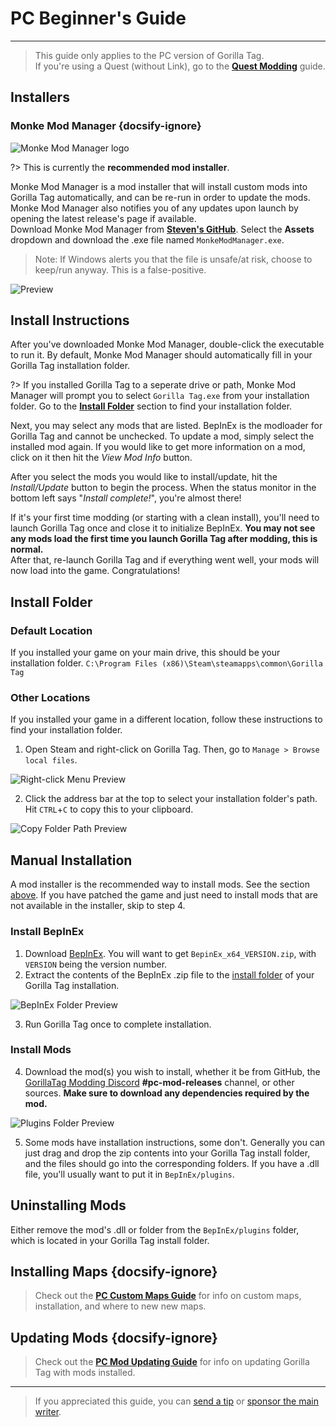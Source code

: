 # PC Beginner's Guide
---
>
> This guide only applies to the PC version of Gorilla Tag.  
> If you're using a Quest (without Link), go to the [**Quest Modding**](quest-guide) guide.
>

<!-- <div class="horizontal bordered" data-ea-publisher="gorillatagmodding-burrito-software" data-ea-type="image" data-ea-manual="true" id="pc-mod-guide"></div> -->
<!-- Guide Page Ad -->
<ins class="adsbygoogle"
     style="display:block"
     data-ad-client="ca-pub-1965221367974935"
     data-ad-slot="2604239380"
     data-ad-format="auto"
     data-full-width-responsive="true"></ins>

## Installers

### Monke Mod Manager {docsify-ignore}

![Monke Mod Manager logo](../docs/files/mmmlogo.png)

?> This is currently the **recommended mod installer**.

Monke Mod Manager is a mod installer that will install custom mods into Gorilla Tag automatically, and can be re-run in order to update the mods. Monke Mod Manager also notifies you of any updates upon launch by opening the latest release's page if available.  
Download Monke Mod Manager from [**Steven's GitHub**](https://github.com/DeadlyKitten/MonkeModManager/releases/latest). Select the **Assets** dropdown and download the .exe file named `MonkeModManager.exe`.

> Note: If Windows alerts you that the file is unsafe/at risk, choose to keep/run anyway. This is a false-positive.

![Preview](../docs/files/mmmpreview.png)

## Install Instructions

After you've downloaded Monke Mod Manager, double-click the executable to run it.
By default, Monke Mod Manager should automatically fill in your Gorilla Tag installation folder.  

?> If you installed Gorilla Tag to a seperate drive or path, Monke Mod Manager will prompt you to select `Gorilla Tag.exe` from your installation folder.
Go to the [**Install Folder**](#install-folder) section to find your installation folder.

Next, you may select any mods that are listed. BepInEx is the modloader for Gorilla Tag and cannot be unchecked. To update a mod, simply select the installed mod again. If you would like to get more information on a mod, click on it then hit the *View Mod Info* button.

After you select the mods you would like to install/update, hit the *Install/Update* button to begin the process. When the status monitor in the bottom left says "*Install complete!*", you're almost there! 

If it's your first time modding (or starting with a clean install), you'll need to launch Gorilla Tag once and close it to initialize BepInEx. **You may not see any mods load the first time you launch Gorilla Tag after modding, this is normal.**  
After that, re-launch Gorilla Tag and if everything went well, your mods will now load into the game. Congratulations!

## Install Folder

### Default Location

If you installed your game on your main drive, this should be your installation folder.
`C:\Program Files (x86)\Steam\steamapps\common\Gorilla Tag`

### Other Locations

If you installed your game in a different location, follow these instructions to find your installation folder.

1. Open Steam and right-click on Gorilla Tag. Then, go to `Manage > Browse local files`.  

![Right-click Menu Preview](../docs/files/localfilescontext.png)

2. Click the address bar at the top to select your installation folder's path. Hit `CTRL`+`C` to copy this to your clipboard.  

![Copy Folder Path Preview](../docs/files/copyfolderpath.png)

## Manual Installation
A mod installer is the recommended way to install mods. See the section [above](#installers). If you have patched the game and just need to install mods that are not available in the installer, skip to step 4.

### Install BepInEx

1. Download [BepInEx](https://github.com/BepInEx/BepInEx/releases/latest). You will want to get `BepinEx_x64_VERSION.zip`, with `VERSION` being the version number.
2. Extract the contents of the BepInEx .zip file to the [install folder](#install-folder) of your Gorilla Tag installation.  

![BepInEx Folder Preview](../docs/files/bepinexfolder.png)

3. Run Gorilla Tag once to complete installation.

### Install Mods

4. Download the mod(s) you wish to install, whether it be from GitHub, the [GorillaTag Modding Discord](https://discord.gg/b2MhDBAzTv) **#pc-mod-releases** channel, or other sources. **Make sure to download any dependencies required by the mod.**  

![Plugins Folder Preview](../docs/files/pluginsfolder.png)

5. Some mods have installation instructions, some don't. Generally you can just drag and drop the zip contents into your Gorilla Tag install folder, and the files should go into the corresponding folders. If you have a .dll file, you'll usually want to put it in `BepInEx/plugins`.

## Uninstalling Mods

Either remove the mod's .dll or folder from the `BepInEx/plugins` folder, which is located in your Gorilla Tag install folder.

## Installing Maps {docsify-ignore}

> Check out the [**PC Custom Maps Guide**](pc-maploading) for info on custom maps, installation, and where to new new maps.

## Updating Mods {docsify-ignore}

> Check out the [**PC Mod Updating Guide**](pc-updating) for info on updating Gorilla Tag with mods installed.

---

> If you appreciated this guide, you can [send a tip](https://streamelements.com/burritosoft/tip) or [sponsor the main writer](https://github.com/sponsors/burritosoftware).
